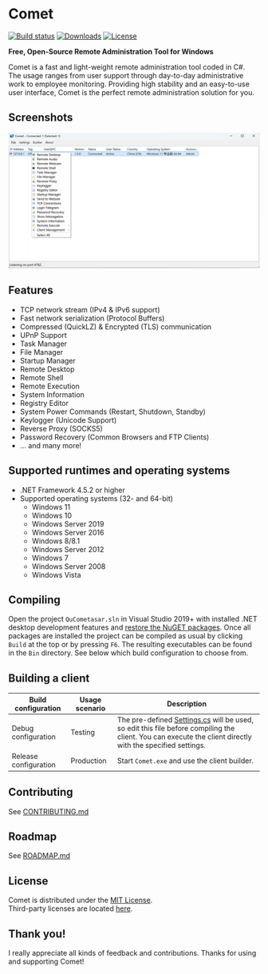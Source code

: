 # Comet

[![Build status](https://ci.appveyor.com/api/projects/status/5857hfy6r1ltb5f2?svg=true)](https://ci.appveyor.com/project/killerzhg/comet)
[![Downloads](https://img.shields.io/github/downloads/quasar/Quasar/total.svg)](https://github.com/killerzhg/Comet/releases)
[![License](https://img.shields.io/github/license/quasar/Quasar.svg)](LICENSE)

**Free, Open-Source Remote Administration Tool for Windows**

Comet is a fast and light-weight remote administration tool coded in C#. The usage ranges from user support through day-to-day administrative work to employee monitoring. Providing high stability and an easy-to-use user interface, Comet is the perfect remote administration solution for you.

## Screenshots
![remote-desktop](Images/remote-desktop.png)

## Features
* TCP network stream (IPv4 & IPv6 support)
* Fast network serialization (Protocol Buffers)
* Compressed (QuickLZ) & Encrypted (TLS) communication
* UPnP Support
* Task Manager
* File Manager
* Startup Manager
* Remote Desktop
* Remote Shell
* Remote Execution
* System Information
* Registry Editor
* System Power Commands (Restart, Shutdown, Standby)
* Keylogger (Unicode Support)
* Reverse Proxy (SOCKS5)
* Password Recovery (Common Browsers and FTP Clients)
* ... and many more!

## Supported runtimes and operating systems
* .NET Framework 4.5.2 or higher
* Supported operating systems (32- and 64-bit)
  * Windows 11
  * Windows 10
  * Windows Server 2019
  * Windows Server 2016
  * Windows 8/8.1
  * Windows Server 2012
  * Windows 7
  * Windows Server 2008
  * Windows Vista

## Compiling
Open the project `QuCometasar.sln` in Visual Studio 2019+ with installed .NET desktop development features and [restore the NuGET packages](https://docs.microsoft.com/en-us/nuget/consume-packages/package-restore). Once all packages are installed the project can be compiled as usual by clicking `Build` at the top or by pressing `F6`. The resulting executables can be found in the `Bin` directory. See below which build configuration to choose from.

## Building a client
| Build configuration         | Usage scenario | Description
| ----------------------------|----------------|--------------
| Debug configuration         | Testing        | The pre-defined [Settings.cs](/Comet.Client/Config/Settings.cs) will be used, so edit this file before compiling the client. You can execute the client directly with the specified settings.
| Release configuration       | Production     | Start `Comet.exe` and use the client builder.

## Contributing
See [CONTRIBUTING.md](CONTRIBUTING.md)

## Roadmap
See [ROADMAP.md](ROADMAP.md)

## License
Comet is distributed under the [MIT License](LICENSE).  
Third-party licenses are located [here](Licenses).

## Thank you!
I really appreciate all kinds of feedback and contributions. Thanks for using and supporting Comet!
